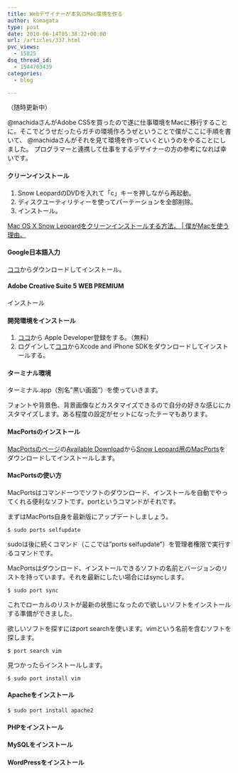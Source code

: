 ```yaml
---
title: Webデザイナーが本気のMac環境を作る
author: komagata
type: post
date: 2010-06-14T05:38:22+00:00
url: /articles/337.html
pvc_views:
  - 15825
dsq_thread_id:
  - 1544703439
categories:
  - blog

---
```

（随時更新中） 

@machidaさんがAdobe CS5を買ったので遂に仕事環境をMacに移行することに。そこでどうせだったらガチの環境作ろうぜということで僕がここに手順を書いて、 @machidaさんがそれを見て環境を作っていくというのをやることにしました。 プログラマーと連携して仕事をするデザイナーの方の参考になれば幸いです。

#### クリーンインストール

  1. Snow LeopardのDVDを入れて「c」キーを押しながら再起動。
  2. ディスクユーティリティーを使ってパーテーションを全部削除。
  3. インストール。

[Mac OS X Snow Leopardをクリーンインストールする方法。 | 僕がMacを使う理由。][1] 

#### Google日本語入力

[ココ][2]からダウンロードしてインストール。

#### Adobe Creative Suite 5 WEB PREMIUM

インストール

#### 開発環境をインストール 

  1. [ココ][3]から Apple Developer登録をする。（無料）
  2. ログインして[ココ][4]からXcode and iPhone SDKをダウンロードしてインストールする。

#### ターミナル環境

ターミナル.app（別名&#8221;黒い画面&#8221;）を使っていきます。

フォントや背景色、背景画像などカスタマイズできるので自分の好きな感じにカスタマイズします。ある程度の設定がセットになったテーマもあります。

#### MacPortsのインストール

[MacPortsのページ][5]の[Available Download][6]から[Snow Leopard用のMacPorts][7]をダウンロードしてインストールします。

#### MacPortsの使い方

MacPortsはコマンド一つでソフトのダウンロード、インストールを自動でやってくれる便利なソフトです。portというコマンドがそれです。

まずはMacPorts自身を最新版にアップデートしましょう。

    $ sudo ports selfupdate

sudoは後に続くコマンド（ここでは&#8221;ports selfupdate&#8221;）を管理者権限で実行するコマンドです。

MacPortsはダウンロード、インストールできるソフトの名前とバージョンのリストを持っています。それを最新にしたい場合にはsyncします。

    $ sudo port sync

これでローカルのリストが最新の状態になったので欲しいソフトをインストールする準備ができました。

欲しいソフトを探すにはport searchを使います。vimという名前を含むソフトを探します。

    $ port search vim

見つかったらインストールします。

    $ sudo port install vim

#### Apacheをインストール 

    $ sudo port install apache2

#### PHPをインストール 

#### MySQLをインストール 

#### WordPressをインストール

 [1]: http://bocmac.net/mac-tips/mac-os-x-snow-leopard-clean-install-method.html
 [2]: http://www.google.com/intl/ja/ime/index-mac.html
 [3]: https://developer.apple.com/programs/register/
 [4]: https://developer.apple.com/mac/
 [5]: http://www.macports.org/
 [6]: http://distfiles.macports.org/MacPorts/
 [7]: http://distfiles.macports.org/MacPorts/MacPorts-1.9.0-10.6-SnowLeopard.dmg